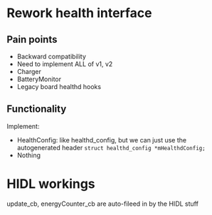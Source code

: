 # Rework health interface

## Pain points
- Backward compatibility
- Need to implement ALL of v1, v2
- Charger
- BatteryMonitor
- Legacy board healthd hooks

## Functionality
Implement:
- HealthConfig: like healthd_config, but we can just use the autogenerated
  header
  `struct healthd_config *mHealthdConfig;`
- Nothing

# HIDL workings
update_cb, energyCounter_cb are auto-fileed in by the HIDL stuff

